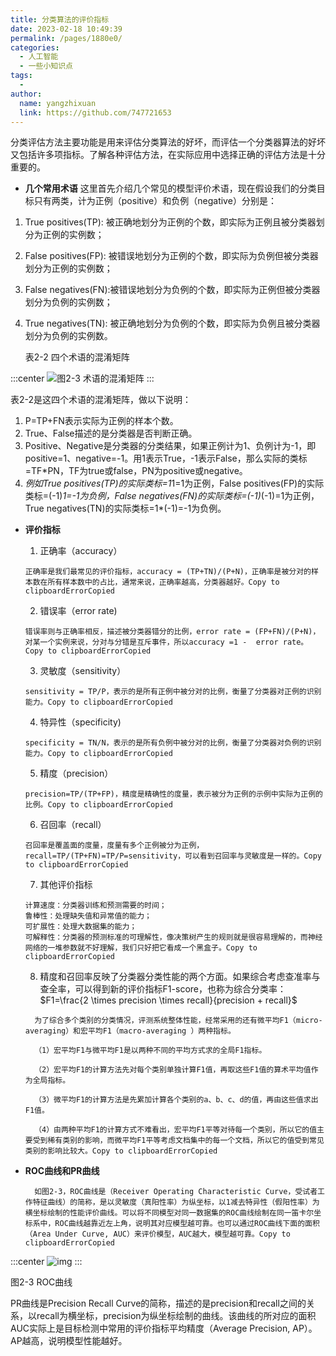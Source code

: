 ```yaml
---
title: 分类算法的评价指标
date: 2023-02-18 10:49:39
permalink: /pages/1880e0/
categories:
  - 人工智能
  - 一些小知识点
tags:
  - 
author: 
  name: yangzhixuan
  link: https://github.com/747721653
---
```



分类评估方法主要功能是用来评估分类算法的好坏，而评估一个分类器算法的好坏又包括许多项指标。了解各种评估方法，在实际应用中选择正确的评估方法是十分重要的。

- **几个常用术语** 这里首先介绍几个常见的模型评价术语，现在假设我们的分类目标只有两类，计为正例（positive）和负例（negative）分别是： 

1) True positives(TP): 被正确地划分为正例的个数，即实际为正例且被分类器划分为正例的实例数； 

2) False positives(FP): 被错误地划分为正例的个数，即实际为负例但被分类器划分为正例的实例数； 

3) False negatives(FN):被错误地划分为负例的个数，即实际为正例但被分类器划分为负例的实例数； 

4) True negatives(TN): 被正确地划分为负例的个数，即实际为负例且被分类器划分为负例的实例数。　

   表2-2 四个术语的混淆矩阵

:::center
![图2-3 术语的混淆矩阵](https://cdn.statically.io/gh/747721653/picx-images-hosting@master/tips/image.1n8g92rtg1j4.jpg)
:::

表2-2是这四个术语的混淆矩阵，做以下说明：

1. P=TP+FN表示实际为正例的样本个数。
2. True、False描述的是分类器是否判断正确。
3. Positive、Negative是分类器的分类结果，如果正例计为1、负例计为-1，即positive=1、negative=-1。用1表示True，-1表示False，那么实际的类标=TF*PN，TF为true或false，PN为positive或negative。
4. *例如True positives(TP)的实际类标=1*1=1为正例，False positives(FP)的实际类标=(-1)*1=-1为负例，False negatives(FN)的实际类标=(-1)*(-1)=1为正例，True negatives(TN)的实际类标=1*(-1)=-1为负例。

- **评价指标**

    1. 正确率（accuracy）

  ```
  正确率是我们最常见的评价指标，accuracy = (TP+TN)/(P+N)，正确率是被分对的样本数在所有样本数中的占比，通常来说，正确率越高，分类器越好。Copy to clipboardErrorCopied
  ```

    2. 错误率（error rate)

  ```
  错误率则与正确率相反，描述被分类器错分的比例，error rate = (FP+FN)/(P+N)，对某一个实例来说，分对与分错是互斥事件，所以accuracy =1 -  error rate。Copy to clipboardErrorCopied
  ```

    3. 灵敏度（sensitivity）

  ```
  sensitivity = TP/P，表示的是所有正例中被分对的比例，衡量了分类器对正例的识别能力。Copy to clipboardErrorCopied
  ```

    4. 特异性（specificity)

  ```
  specificity = TN/N，表示的是所有负例中被分对的比例，衡量了分类器对负例的识别能力。Copy to clipboardErrorCopied
  ```

    5. 精度（precision）

  ```
  precision=TP/(TP+FP)，精度是精确性的度量，表示被分为正例的示例中实际为正例的比例。Copy to clipboardErrorCopied
  ```

    6. 召回率（recall）

  ```
  召回率是覆盖面的度量，度量有多个正例被分为正例，recall=TP/(TP+FN)=TP/P=sensitivity，可以看到召回率与灵敏度是一样的。Copy to clipboardErrorCopied
  ```

    7. 其他评价指标

  ```
  计算速度：分类器训练和预测需要的时间；
  鲁棒性：处理缺失值和异常值的能力；
  可扩展性：处理大数据集的能力；
  可解释性：分类器的预测标准的可理解性，像决策树产生的规则就是很容易理解的，而神经网络的一堆参数就不好理解，我们只好把它看成一个黑盒子。Copy to clipboardErrorCopied
  ```

    8. 精度和召回率反映了分类器分类性能的两个方面。如果综合考虑查准率与查全率，可以得到新的评价指标F1-score，也称为综合分类率：$F1=\frac{2 \times precision \times recall}{precision + recall}$

  ```
    为了综合多个类别的分类情况，评测系统整体性能，经常采用的还有微平均F1（micro-averaging）和宏平均F1（macro-averaging ）两种指标。
  
    （1）宏平均F1与微平均F1是以两种不同的平均方式求的全局F1指标。
  
    （2）宏平均F1的计算方法先对每个类别单独计算F1值，再取这些F1值的算术平均值作为全局指标。
  
    （3）微平均F1的计算方法是先累加计算各个类别的a、b、c、d的值，再由这些值求出F1值。
  
    （4）由两种平均F1的计算方式不难看出，宏平均F1平等对待每一个类别，所以它的值主要受到稀有类别的影响，而微平均F1平等考虑文档集中的每一个文档，所以它的值受到常见类别的影响比较大。Copy to clipboardErrorCopied
  ```

- **ROC曲线和PR曲线**

  ```
    如图2-3，ROC曲线是（Receiver Operating Characteristic Curve，受试者工作特征曲线）的简称，是以灵敏度（真阳性率）为纵坐标，以1减去特异性（假阳性率）为横坐标绘制的性能评价曲线。可以将不同模型对同一数据集的ROC曲线绘制在同一笛卡尔坐标系中，ROC曲线越靠近左上角，说明其对应模型越可靠。也可以通过ROC曲线下面的面积（Area Under Curve, AUC）来评价模型，AUC越大，模型越可靠。Copy to clipboardErrorCopied
  ```

:::center
![img](https://cdn.statically.io/gh/747721653/picx-images-hosting@master/tips/image.3mxoo67t1g80.jpg)
:::

图2-3 ROC曲线

PR曲线是Precision Recall Curve的简称，描述的是precision和recall之间的关系，以recall为横坐标，precision为纵坐标绘制的曲线。该曲线的所对应的面积AUC实际上是目标检测中常用的评价指标平均精度（Average Precision, AP）。AP越高，说明模型性能越好。